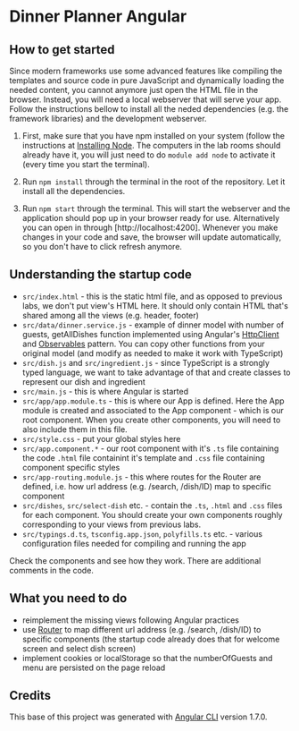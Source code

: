 # Dinner Planner Angular

## How to get started

Since modern frameworks use some advanced features like compiling the templates and source code in pure
JavaScript and dynamically loading the needed content, you cannot anymore just open the HTML file 
in the browser. Instead, you will need a local webserver that will serve your app. Follow the instructions 
bellow to install all the neded dependencies (e.g. the framework libraries) and the development webserver.

1. First, make sure that you have npm installed on your system (follow the instructions
   at [Installing Node](https://docs.npmjs.com/getting-started/installing-node). The computers in the lab rooms
   should already have it, you will just need to do `module add node` to activate it (every time
   you start the terminal).

2. Run `npm install` through the terminal in the root of the repository. Let it
   install all the dependencies.

3. Run `npm start` through the terminal. This will start the webserver and the application should pop up in your
   browser ready for use. Alternatively you can open in through [http://localhost:4200]. Whenever you make changes in your code and save, the browser will update automatically, so you don't have to click refresh anymore.

## Understanding the startup code

* `src/index.html` - this is the static html file, and as opposed to previous labs, we don't put view's HTML here. It should only contain HTML that's shared among all the views (e.g. header, footer)
* `src/data/dinner.service.js` - example of dinner model with number of guests, getAllDishes function implemented using Angular's [HttpClient](https://angular.io/guide/http) and [Observables](https://angular.io/guide/observables) pattern. You can copy other functions from your original model (and modify as needed to make it work with TypeScript)
* `src/dish.js` and `src/ingredient.js` - since TypeScript is a strongly typed language, we want to take advantage of that and create classes to represent our dish and ingredient 
* `src/main.js` - this is where Angular is started
* `src/app/app.module.ts` - this is where our App is defined. Here the App module is created and associated to the App component - which is our root component. When you create other components, you will need to also include them in this file.
* `src/style.css` - put your global styles here
* `src/app.component.*` - our root component with it's `.ts` file containing the code `.html` file containint it's template and `.css` file containing component specific styles
* `src/app-routing.module.js` - this where routes for the Router are defined, i.e. how url address (e.g. /search, /dish/ID) map to specific component
* `src/dishes`, `src/select-dish` etc. - contain the `.ts`, `.html` and `.css` files for each component. You should create your own components roughly corresponding to your views from previous labs.
* `src/typings.d.ts`, `tsconfig.app.json`, `polyfills.ts` etc. - various configuration files needed for compiling and running the app

Check the components and see how they work. There are additional comments in the code.

## What you need to do

* reimplement the missing views following Angular practices
* use [Router](https://angular.io/guide/router) to map different url address (e.g. /search, /dish/ID) to specific components (the startup code already does that for welcome screen and select dish screen)
* implement cookies or localStorage so that the numberOfGuests and menu are persisted on the page reload


## Credits

This base of this project was generated with [Angular CLI](https://github.com/angular/angular-cli) version 1.7.0.